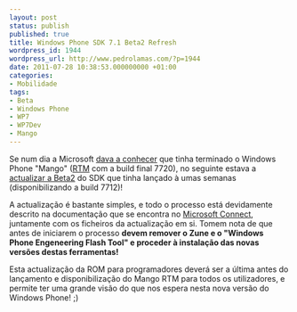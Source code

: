 ```yaml
---
layout: post
status: publish
published: true
title: Windows Phone SDK 7.1 Beta2 Refresh
wordpress_id: 1944
wordpress_url: http://www.pedrolamas.com/?p=1944
date: 2011-07-28 10:38:53.000000000 +01:00
categories:
- Mobilidade
tags:
- Beta
- Windows Phone
- WP7
- WP7Dev
- Mango
---
```

Se num dia a Microsoft [dava a conhecer](http://windowsteamblog.com/windows_phone/b/windowsphone/archive/2011/07/26/windows-phone-mango-released-to-manufacturing.aspx) que tinha terminado o Windows Phone "Mango" ([RTM](2011/07/27/windows-phone-mango-rtm/) com a build final 7720), no seguinte estava a [actualizar a Beta2](http://windowsteamblog.com/windows_phone/b/wpdev/archive/2011/07/27/wpsdk-beta-2-refresh-for-mango-devs.aspx) do SDK que tinha lançado à umas semanas (disponibilizando a build 7712)!

A actualização é bastante simples, e todo o processo está devidamente descrito na documentação que se encontra no [Microsoft Connect](http://connect.microsoft.com/), juntamente com os ficheiros da actualização em si. Tomem nota de que antes de iniciarem o processo **devem remover o Zune e o "Windows Phone Engeneering Flash Tool" e proceder à instalação das novas versões destas ferramentas!**

Esta actualização da ROM para programadores deverá ser a última antes do lançamento e disponibilização do Mango RTM para todos os utilizadores, e permite ter uma grande visão do que nos espera nesta nova versão do Windows Phone! ;)
